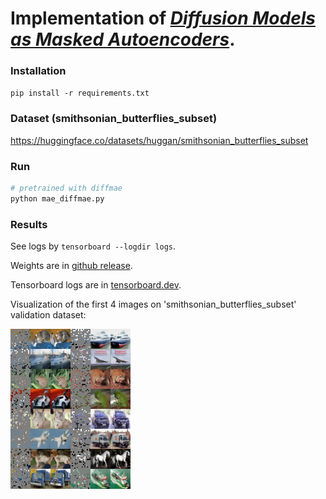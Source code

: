 # Implementation of [*Diffusion Models as Masked Autoencoders*](https://openaccess.thecvf.com/content/ICCV2023/papers/Wei_Diffusion_Models_as_Masked_Autoencoders_ICCV_2023_paper.pdf).


### Installation
`pip install -r requirements.txt`

### Dataset (smithsonian_butterflies_subset)
https://huggingface.co/datasets/huggan/smithsonian_butterflies_subset

### Run
```bash
# pretrained with diffmae
python mae_diffmae.py
```

### Results
See logs by `tensorboard --logdir logs`.

Weights are in [github release](https://github.com/IcarusWizard/MAE/releases/tag/cifar10).

Tensorboard logs are in [tensorboard.dev](https://tensorboard.dev/experiment/zngzZ89bTpyM1B2zVrD7Yw/#scalars).

Visualization of the first 4 images on 'smithsonian_butterflies_subset' validation dataset:

![avatar](pic/mae-cifar10-reconstruction.png)
